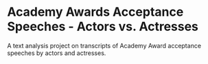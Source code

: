 # Academy Awards Acceptance Speeches - Actors vs. Actresses
A text analysis project on transcripts of Academy Award acceptance speeches by actors and actresses.

